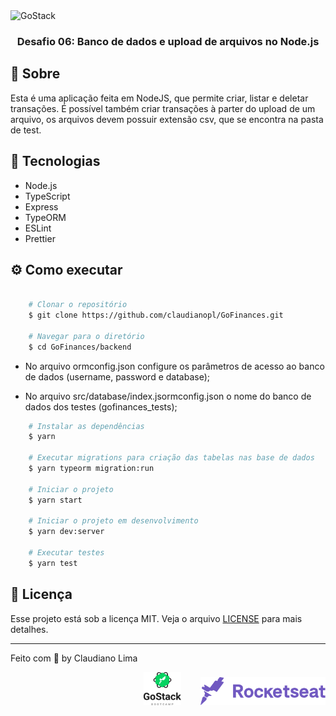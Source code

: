 <img alt="GoStack" src="https://storage.googleapis.com/golden-wind/bootcamp-gostack/header-desafios-new.png" />

<h3 align="center">
  Desafio 06: Banco de dados e upload de arquivos no Node.js
</h3>

## 🚀 Sobre

Esta é uma aplicação feita em NodeJS, que permite criar, listar e deletar transações. É possível também criar transações à parter do upload de um arquivo, os arquivos devem possuir extensão csv, que se encontra na pasta de test.


## 🚀 Tecnologias
- Node.js
- TypeScript
- Express
- TypeORM
- ESLint
- Prettier


## ⚙️ Como executar

```bash

    # Clonar o repositório
    $ git clone https://github.com/claudianopl/GoFinances.git

    # Navegar para o diretório
    $ cd GoFinances/backend

```

- No arquivo ormconfig.json configure os parâmetros de acesso ao banco de dados (username, password e database);

- No arquivo src/database/index.jsormconfig.json o nome do banco de dados dos testes (gofinances_tests);
```bash
    # Instalar as dependências
    $ yarn

    # Executar migrations para criação das tabelas nas base de dados
    $ yarn typeorm migration:run

    # Iniciar o projeto
    $ yarn start

    # Iniciar o projeto em desenvolvimento
    $ yarn dev:server

    # Executar testes
    $ yarn test
```

## 📝 Licença
Esse projeto está sob a licença MIT. Veja o arquivo [LICENSE](LICENSE.md) para mais detalhes.

---
Feito com 💜 by Claudiano Lima

<p align="right">
  <img alt="GoStack" title="GoStack" src=".github/gostack.svg" width="60px" />
  &nbsp;&nbsp;&nbsp;&nbsp;&nbsp;&nbsp;
  <img alt="GoStack" title="RocketSeat" src=".github/rocketseat.svg" width="200px" />
</p>
